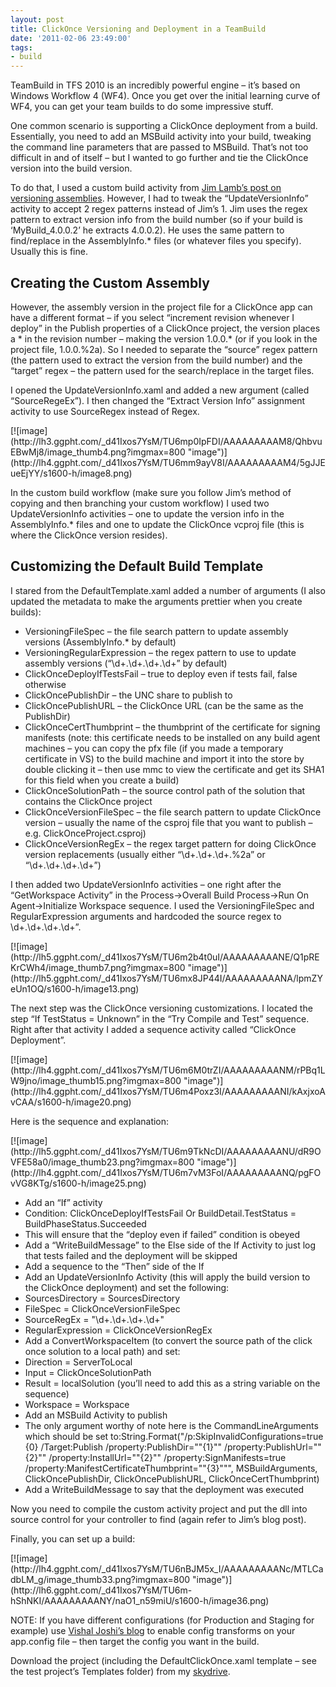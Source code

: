 ```yaml
---
layout: post
title: ClickOnce Versioning and Deployment in a TeamBuild
date: '2011-02-06 23:49:00'
tags:
- build
---
```


TeamBuild in TFS 2010 is an incredibly powerful engine – it’s based on Windows Workflow 4 (WF4). Once you get over the initial learning curve of WF4, you can get your team builds to do some impressive stuff.

One common scenario is supporting a ClickOnce deployment from a build. Essentially, you need to add an MSBuild activity into your build, tweaking the command line parameters that are passed to MSBuild. That’s not too difficult in and of itself – but I wanted to go further and tie the ClickOnce version into the build version.

To do that, I used a custom build activity from [Jim Lamb’s post on versioning assemblies](http://blogs.msdn.com/b/jimlamb/archive/2009/11/18/how-to-create-a-custom-workflow-activity-for-tfs-build-2010.aspx). However, I had to tweak the “UpdateVersionInfo” activity to accept 2 regex patterns instead of Jim’s 1. Jim uses the regex pattern to extract version info from the build number (so if your build is ‘MyBuild\_4.0.0.2’ he extracts 4.0.0.2). He uses the same pattern to find/replace in the AssemblyInfo.\* files (or whatever files you specify). Usually this is fine.

## Creating the Custom Assembly

However, the assembly version in the project file for a ClickOnce app can have a different format – if you select “increment revision whenever I deploy” in the Publish properties of a ClickOnce project, the version places a \* in the revision number – making the version 1.0.0.\* (or if you look in the project file, 1.0.0.%2a). So I needed to separate the “source” regex pattern (the pattern used to extract the version from the build number) and the “target” regex – the pattern used for the search/replace in the target files.

I opened the UpdateVersionInfo.xaml and added a new argument (called “SourceRegeEx”). I then changed the “Extract Version Info” assignment activity to use SourceRegex instead of Regex.

<!--kg-card-begin: html-->[![image](http://lh3.ggpht.com/_d41Ixos7YsM/TU6mp0IpFDI/AAAAAAAAAM8/QhbvuEBwMj8/image_thumb4.png?imgmax=800 "image")](http://lh4.ggpht.com/_d41Ixos7YsM/TU6mm9ayV8I/AAAAAAAAAM4/5gJJEueEjYY/s1600-h/image8.png)<!--kg-card-end: html-->

In the custom build workflow (make sure you follow Jim’s method of copying and then branching your custom workflow) I used two UpdateVersionInfo activities – one to update the version info in the AssemblyInfo.\* files and one to update the ClickOnce vcproj file (this is where the ClickOnce version resides).

## Customizing the Default Build Template

I stared from the DefaultTemplate.xaml added a number of arguments (I also updated the metadata to make the arguments prettier when you create builds):

- VersioningFileSpec – the file search pattern to update assembly versions (AssemblyInfo.\* by default)
- VersioningRegularExpression – the regex pattern to use to update assembly versions (“\d+\.\d+\.\d+\.\d+” by default)
- ClickOnceDeployIfTestsFail – true to deploy even if tests fail, false otherwise
- ClickOncePublishDir – the UNC share to publish to
- ClickOncePublishURL – the ClickOnce URL (can be the same as the PublishDir)
- ClickOnceCertThumbprint – the thumbprint of the certificate for signing manifests (note: this certificate needs to be installed on any build agent machines – you can copy the pfx file (if you made a temporary certificate in VS) to the build machine and import it into the store by double clicking it – then use mmc to view the certificate and get its SHA1 for this field when you create a build)
- ClickOnceSolutionPath – the source control path of the solution that contains the ClickOnce project
- ClickOnceVersionFileSpec – the file search pattern to update ClickOnce version – usually the name of the csproj file that you want to publish – e.g. ClickOnceProject.csproj)
- ClickOnceVersionRegEx – the regex target pattern for doing ClickOnce version replacements (usually either “\d+.\d+\.\d+\.%2a” or “\d+\.\d+\.\d+\.\d+”)

I then added two UpdateVersionInfo activities – one right after the “GetWorkspace Activity” in the Process-\>Overall Build Process-\>Run On Agent-\>Initialize Workspace sequence. I used the VersioningFileSpec and RegularExpression arguments and hardcoded the source regex to \d+\.\d+\.\d+\.\d+”.

<!--kg-card-begin: html-->[![image](http://lh5.ggpht.com/_d41Ixos7YsM/TU6m2b4t0uI/AAAAAAAAANE/Q1pREKrCWh4/image_thumb7.png?imgmax=800 "image")](http://lh5.ggpht.com/_d41Ixos7YsM/TU6mx8JP44I/AAAAAAAAANA/lpmZYeUn1OQ/s1600-h/image13.png)<!--kg-card-end: html-->

The next step was the ClickOnce versioning customizations. I located the step “If TestStatus = Unknown” in the “Try Compile and Test” sequence. Right after that activity I added a sequence activity called “ClickOnce Deployment”.

<!--kg-card-begin: html-->[![image](http://lh4.ggpht.com/_d41Ixos7YsM/TU6m6M0trZI/AAAAAAAAANM/rPBq1LW9jno/image_thumb15.png?imgmax=800 "image")](http://lh4.ggpht.com/_d41Ixos7YsM/TU6m4Poxz3I/AAAAAAAAANI/kAxjxoAvCAA/s1600-h/image20.png)<!--kg-card-end: html-->

Here is the sequence and explanation:

<!--kg-card-begin: html-->[![image](http://lh5.ggpht.com/_d41Ixos7YsM/TU6m9TkNcDI/AAAAAAAAANU/dR9OVFE58a0/image_thumb23.png?imgmax=800 "image")](http://lh4.ggpht.com/_d41Ixos7YsM/TU6m7vM3FoI/AAAAAAAAANQ/pgFOvVG8KTg/s1600-h/image25.png)<!--kg-card-end: html-->
- Add an “If” activity
- Condition: ClickOnceDeployIfTestsFail Or BuildDetail.TestStatus = BuildPhaseStatus.Succeeded
- This will ensure that the “deploy even if failed” condition is obeyed
- Add a “WriteBuildMessage” to the Else side of the If Activity to just log that tests failed and the deployment will be skipped
- Add a sequence to the “Then” side of the If
- Add an UpdateVersionInfo Activity (this will apply the build version to the ClickOnce deployment) and set the following:
- SourcesDirectory = SourcesDirectory
- FileSpec = ClickOnceVersionFileSpec
- SourceRegEx = "\d+\.\d+\.\d+\.\d+"
- RegularExpression = ClickOnceVersionRegEx
- Add a ConvertWorkspaceItem (to convert the source path of the click once solution to a local path) and set:
- Direction = ServerToLocal
- Input = ClickOnceSolutionPath
- Result = localSolution (you’ll need to add this as a string variable on the sequence)
- Workspace = Workspace
- Add an MSBuild Activity to publish
- The only argument worthy of note here is the CommandLineArguments which should be set to:String.Format("/p:SkipInvalidConfigurations=true {0} /Target:Publish /property:PublishDir=""{1}"" /property:PublishUrl=""{2}"" /property:InstallUrl=""{2}"" /property:SignManifests=true /property:ManifestCertificateThumbprint=""{3}""", MSBuildArguments, ClickOncePublishDir, ClickOncePublishURL, ClickOnceCertThumbprint)
- Add a WriteBuildMessage to say that the deployment was executed

Now you need to compile the custom activity project and put the dll into source control for your controller to find (again refer to Jim’s blog post).

Finally, you can set up a build:

<!--kg-card-begin: html-->[![image](http://lh4.ggpht.com/_d41Ixos7YsM/TU6nBJM5x_I/AAAAAAAAANc/MTLCadbLM_g/image_thumb33.png?imgmax=800 "image")](http://lh6.ggpht.com/_d41Ixos7YsM/TU6m-hShNKI/AAAAAAAAANY/naO1_n59miU/s1600-h/image36.png)<!--kg-card-end: html-->

NOTE: If you have different configurations (for Production and Staging for example) use [Vishal Joshi’s blog](http://vishaljoshi.blogspot.com/2010/05/applying-xdt-magic-to-appconfig.html) to enable config transforms on your app.config file – then target the config you want in the build.

Download the project (including the DefaultClickOnce.xaml template – see the test project’s Templates folder) from my [skydrive](http://cid-64a24e0938d6d062.office.live.com/self.aspx/Colin%5E4s%20ALM%20Corner/ClickOnceBuild/ClickOnceBuildActivityPack.zip).

